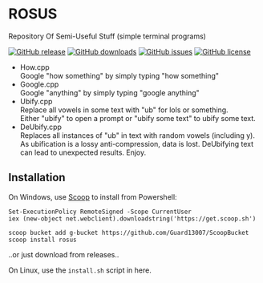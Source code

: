# ROSUS

Repository Of Semi-Useful Stuff (simple terminal programs)

[![GitHub release](https://img.shields.io/github/release/Guard13007/ROSUS.svg?maxAge=2592000)](https://github.com/Guard13007/ROSUS/releases/latest)
[![GitHub downloads](https://img.shields.io/github/downloads/Guard13007/ROSUS/latest/total.svg?maxAge=2592000)](https://github.com/Guard13007/ROSUS/releases/latest)
[![GitHub issues](https://img.shields.io/github/issues-raw/Guard13007/ROSUS.svg?maxAge=2592000)](https://github.com/Guard13007/ROSUS/issues)
[![GitHub license](https://img.shields.io/github/license/Guard13007/ROSUS.svg?maxAge=2592000)](https://github.com/Guard13007/ROSUS/blob/master/LICENSE)

- How.cpp  
  Google "how something" by simply typing "how something"
- Google.cpp  
  Google "anything" by simply typing "google anything"
- Ubify.cpp  
  Replace all vowels in some text with "ub" for lols or something.  
  Either "ubify" to open a prompt or "ubify some text" to ubify some text.
- DeUbify.cpp  
  Replaces all instances of "ub" in text with random vowels (including y).  
  As ubification is a lossy anti-compression, data is lost. DeUbifying text
  can lead to unexpected results. Enjoy.

## Installation

On Windows, use [Scoop](http://scoop.sh/) to install from Powershell:

```
Set-ExecutionPolicy RemoteSigned -Scope CurrentUser
iex (new-object net.webclient).downloadstring('https://get.scoop.sh')

scoop bucket add g-bucket https://github.com/Guard13007/ScoopBucket
scoop install rosus
```

..or just download from releases..

On Linux, use the `install.sh` script in here.
